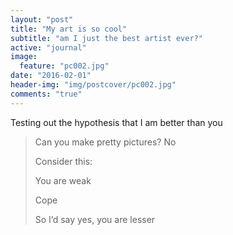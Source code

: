 ```yaml
---
layout: "post"
title: "My art is so cool"
subtitle: "am I just the best artist ever?"
active: "journal"
image:
  feature: "pc002.jpg"
date: "2016-02-01"
header-img: "img/postcover/pc002.jpg"
comments: "true"
---
```


<p>Testing out the hypothesis that I am better than you</p>

> Can you make pretty pictures? No
> 
> Consider this:
> 
> You are weak
> 
> Cope
> 
> So I’d say yes, you are lesser
